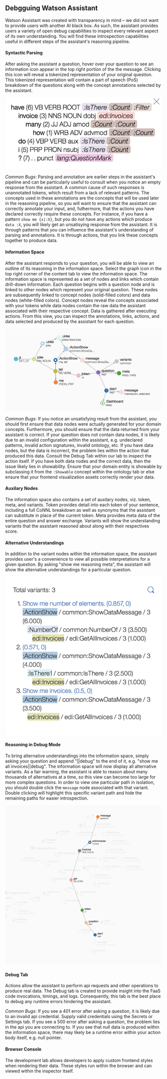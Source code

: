 ## Debgguing Watson Assistant

Watson Assistant was created with transparency in mind – we did not want to provide users with another AI black box. As such, the assistant provides users a variety of open debug capabilities to inspect every relevant aspect of its own understanding. You will find these introspection capabilities useful in different steps of the assistant's reasoning pipeline.

#### Syntactic Parsing

After asking the assistant a question, hover over your question to see an information icon appear in the top right portion of the the message. Clicking this icon will reveal a tokenized representation of your original question. This tokenized representation will contain a part of speech (PoS) breakdown of the questions along with the concept annotations selected by the assistant. 

![syntatic-parsing.png](../Lab/assets/images/syntatic-parsing.png#zoom=50%)

*Common Bugs*: Parsing and annotation are earlier steps in the assistant's pipeline and can be particularly useful to consult when you notice an empty response from the assistant. A common cause of such responses is unannotated tokens, which result from a lack of relevant patterns. The concepts used in these annotations are the concepts that will be used later in the reasoning pipeline, so you will want to ensure that the assistant can correctly annotate your input, and, futhermore, that the actions you have declared correctly require these concepts. For instance, if you have a pattern `show me {x|:X}`, but you do not have any actions which produce `data :X`, you will likely get an unsatisying response from the assistant. It is through patterns that you can influence the assistant's understanding of parsing and annotations. It is through actions, that you link these concepts together to produce data.

#### Information Space

After the assistant responds to your question, you will be able to view an outline of its reasoning in the information space. Select the graph icon in the top right corner of the content tab to view the information space. The information space is represented as a set of nodes and links which contain drill-down information. Each question begins with a question node and is linked to other nodes which represent your original question. These nodes are subsequently linked to concept nodes (solid-filled colors) and data nodes (white-filled colors). Concept nodes reveal the concepts associated with your tokens while data nodes contain the raw data the assistant associated with their respective concept. Data is gathered after executing actions. From this view, you can inspect the annotations, links, actions, and data selected and produced by the assistant for each question.

![information-space.png](../Lab/assets/images/information-space.png#zoom=50%)

*Common Bugs*: If you notice an unsatisfying result from the assistant, you should first ensure that data nodes were actually generated for your domain concepts. Furthermore, you should ensure that the data returned from your assistant is correct. If your question does not contain data nodes, it is likely due to an invalid configuration within the assistant, e.g. undeclared patterns, invalid action signatures, invalid ontology, etc. If you have data nodes, but the data is incorrect, the problem lies within the action that produced this data. Consult the Debug Tab within our lab to inspect the action itself. If you have both data nodes and the correct data, then the issue likely lies in showability. Ensure that your domain entity is showable by subclassing it from the `:Showable` concept within the ontology tab or else ensure that your frontend visualization assets correctly render your data. 

#### Auxilary Nodes

The information space also contains a set of auxilary nodes, viz. token, meta, and variants. Token provides detail into each token of your sentence, including a full CoNNL breakdown as well as synonyms that the assistant can substitute in place of the current token. Meta provides meta data of the entire question and answer exchange. Variants will show the understanding variants that the assistant reasoned about along with their respectives score.

#### Alternative Understandings

In addition to the variant nodes within the information space, the assistant provides user's a convenience to view all possible interpretations for a given question. By asking "show me reasoning meta", the assistant will show the alternative understandings for a particular question.

![alternative-intrepretations.png](../Lab/assets/images/alternative-intrepretations.png#zoom=50%)

#### Reasoning in Debug Mode

To bring alternative understandings into the information space, simply asking your question and append "||debug" to the end of it, e.g. "show me all invoices||debug". The information space will now display all alternative variants. As a fair warning, the assistant is able to reason about many thousands of alternatives at a time, so this view can become too large for more complex questions. In order to view one particular path in isolation, you should double click the `message` node associated with that variant. Double clicking will highlight this specific variant path and hide the remaining paths for easier introspection.

![alternative-path.png](../Lab/assets/images/alternative-path.png#zoom=50%)

#### Debug Tab

Actions allow the assistant to perform api requests and other operations to produce real data. The Debug tab is created to provide insight into the FaaS code invocations, timings, and logs. Consequently, this tab is the best place to debug any runtime errors hindering the assistant.

*Common Bugs*: If you see a 401 error after asking a question, it is likely due to an invalid api credential. Supply valid credentials using the Secrets or Settings tab. If you see a 500 error after asking a question, the problem lies in the api you are connecting to. If you see that null data is produced within the information space, there may likely be a runtime error within your action body itself, e.g. null pointer.

#### Browser Console

The development lab allows developers to apply custom frontend styles when rendering their data. These styles run within the browser and can viewed within the inspector itself.


